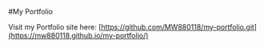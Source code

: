 #My Portfolio

Visit my Portfolio site here: [https://github.com/MW880118/my-portfolio.git](https://mw880118.github.io/my-portfolio/)
